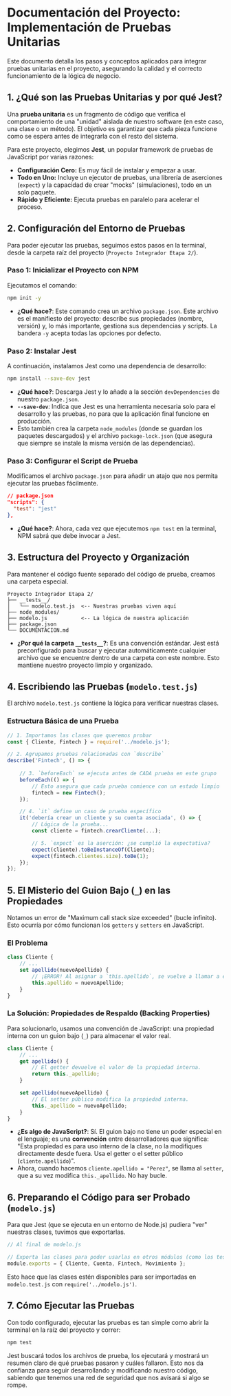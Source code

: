 # Documentación del Proyecto: Implementación de Pruebas Unitarias

Este documento detalla los pasos y conceptos aplicados para integrar pruebas unitarias en el proyecto, asegurando la calidad y el correcto funcionamiento de la lógica de negocio.

## 1. ¿Qué son las Pruebas Unitarias y por qué Jest?

Una **prueba unitaria** es un fragmento de código que verifica el comportamiento de una "unidad" aislada de nuestro software (en este caso, una clase o un método). El objetivo es garantizar que cada pieza funcione como se espera antes de integrarla con el resto del sistema.

Para este proyecto, elegimos **Jest**, un popular framework de pruebas de JavaScript por varias razones:
*   **Configuración Cero:** Es muy fácil de instalar y empezar a usar.
*   **Todo en Uno:** Incluye un ejecutor de pruebas, una librería de aserciones (`expect`) y la capacidad de crear "mocks" (simulaciones), todo en un solo paquete.
*   **Rápido y Eficiente:** Ejecuta pruebas en paralelo para acelerar el proceso.

## 2. Configuración del Entorno de Pruebas

Para poder ejecutar las pruebas, seguimos estos pasos en la terminal, desde la carpeta raíz del proyecto (`Proyecto Integrador Etapa 2/`).

### Paso 1: Inicializar el Proyecto con NPM
Ejecutamos el comando:
```bash
npm init -y
```
*   **¿Qué hace?**: Este comando crea un archivo `package.json`. Este archivo es el manifiesto del proyecto: describe sus propiedades (nombre, versión) y, lo más importante, gestiona sus dependencias y scripts. La bandera `-y` acepta todas las opciones por defecto.

### Paso 2: Instalar Jest
A continuación, instalamos Jest como una dependencia de desarrollo:
```bash
npm install --save-dev jest
```
*   **¿Qué hace?**: Descarga Jest y lo añade a la sección `devDependencies` de nuestro `package.json`.
*   **`--save-dev`**: Indica que Jest es una herramienta necesaria solo para el desarrollo y las pruebas, no para que la aplicación final funcione en producción.
*   Esto también crea la carpeta `node_modules` (donde se guardan los paquetes descargados) y el archivo `package-lock.json` (que asegura que siempre se instale la misma versión de las dependencias).

### Paso 3: Configurar el Script de Prueba
Modificamos el archivo `package.json` para añadir un atajo que nos permita ejecutar las pruebas fácilmente.
```json
// package.json
"scripts": {
  "test": "jest"
},
```
*   **¿Qué hace?**: Ahora, cada vez que ejecutemos `npm test` en la terminal, NPM sabrá que debe invocar a Jest.

## 3. Estructura del Proyecto y Organización

Para mantener el código fuente separado del código de prueba, creamos una carpeta especial.

```
Proyecto Integrador Etapa 2/
├── __tests__/
│   └── modelo.test.js  <-- Nuestras pruebas viven aquí
├── node_modules/
├── modelo.js           <-- La lógica de nuestra aplicación
├── package.json
└── DOCUMENTACION.md
```

*   **¿Por qué la carpeta `__tests__`?**: Es una convención estándar. Jest está preconfigurado para buscar y ejecutar automáticamente cualquier archivo que se encuentre dentro de una carpeta con este nombre. Esto mantiene nuestro proyecto limpio y organizado.

## 4. Escribiendo las Pruebas (`modelo.test.js`)

El archivo `modelo.test.js` contiene la lógica para verificar nuestras clases.

### Estructura Básica de una Prueba
```javascript
// 1. Importamos las clases que queremos probar
const { Cliente, Fintech } = require('../modelo.js');

// 2. Agrupamos pruebas relacionadas con `describe`
describe('Fintech', () => {
    
    // 3. `beforeEach` se ejecuta antes de CADA prueba en este grupo
    beforeEach(() => {
        // Esto asegura que cada prueba comience con un estado limpio
        fintech = new Fintech();
    });

    // 4. `it` define un caso de prueba específico
    it('debería crear un cliente y su cuenta asociada', () => {
        // Lógica de la prueba...
        const cliente = fintech.crearCliente(...);

        // 5. `expect` es la aserción: ¿se cumplió la expectativa?
        expect(cliente).toBeInstanceOf(Cliente);
        expect(fintech.clientes.size).toBe(1);
    });
});
```

## 5. El Misterio del Guion Bajo (`_`) en las Propiedades

Notamos un error de "Maximum call stack size exceeded" (bucle infinito). Esto ocurría por cómo funcionan los `getters` y `setters` en JavaScript.

### El Problema
```javascript
class Cliente {
    // ...
    set apellido(nuevoApellido) {
        // ¡ERROR! Al asignar a `this.apellido`, se vuelve a llamar a este mismo setter.
        this.apellido = nuevoApellido; 
    }
}
```

### La Solución: Propiedades de Respaldo (Backing Properties)
Para solucionarlo, usamos una convención de JavaScript: una propiedad interna con un guion bajo (`_`) para almacenar el valor real.

```javascript
class Cliente {
    // ...
    get apellido() {
        // El getter devuelve el valor de la propiedad interna.
        return this._apellido;
    }

    set apellido(nuevoApellido) {
        // El setter público modifica la propiedad interna.
        this._apellido = nuevoApellido;
    }
}
```
*   **¿Es algo de JavaScript?**: Sí. El guion bajo no tiene un poder especial en el lenguaje; es una **convención** entre desarrolladores que significa: "Esta propiedad es para uso interno de la clase, no la modifiques directamente desde fuera. Usa el getter o el setter público (`cliente.apellido`)".
*   Ahora, cuando hacemos `cliente.apellido = "Perez"`, se llama al `setter`, que a su vez modifica `this._apellido`. No hay bucle.

## 6. Preparando el Código para ser Probado (`modelo.js`)

Para que Jest (que se ejecuta en un entorno de Node.js) pudiera "ver" nuestras clases, tuvimos que exportarlas.

```javascript
// Al final de modelo.js

// Exporta las clases para poder usarlas en otros módulos (como los tests)
module.exports = { Cliente, Cuenta, Fintech, Movimiento };
```
Esto hace que las clases estén disponibles para ser importadas en `modelo.test.js` con `require('../modelo.js')`.

## 7. Cómo Ejecutar las Pruebas

Con todo configurado, ejecutar las pruebas es tan simple como abrir la terminal en la raíz del proyecto y correr:

```bash
npm test
```

Jest buscará todos los archivos de prueba, los ejecutará y mostrará un resumen claro de qué pruebas pasaron y cuáles fallaron. Esto nos da confianza para seguir desarrollando y modificando nuestro código, sabiendo que tenemos una red de seguridad que nos avisará si algo se rompe.